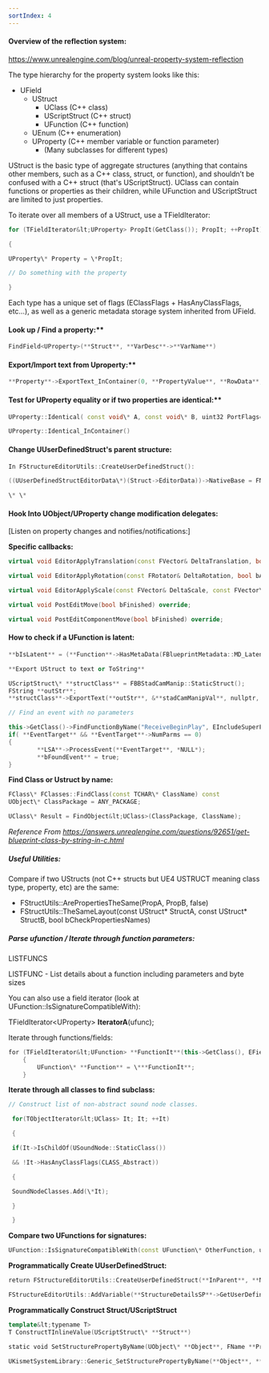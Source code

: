 ```yaml
---
sortIndex: 4
---
```


#### Overview of the reflection system:

<https://www.unrealengine.com/blog/unreal-property-system-reflection>

The type hierarchy for the property system looks like this:

- UField
  - UStruct
    - UClass (C++ class)
    - UScriptStruct (C++ struct)
    - UFunction (C++ function)
  - UEnum (C++ enumeration)
  - UProperty (C++ member variable or function parameter)
    - (Many subclasses for different types)

UStruct is the basic type of aggregate structures (anything that contains other members, such as a C++ class, struct, or function), and shouldn’t be confused with a C++ struct (that's UScriptStruct). UClass can contain functions or properties as their children, while UFunction and UScriptStruct are limited to just properties.

To iterate over all members of a UStruct, use a TFieldIterator:

```cpp
for (TFieldIterator&lt;UProperty> PropIt(GetClass()); PropIt; ++PropIt)

{

UProperty\* Property = \*PropIt;

// Do something with the property

}
```

Each type has a unique set of flags (EClassFlags + HasAnyClassFlags, etc…), as well as a generic metadata storage system inherited from UField.

#### Look up / Find a property:\*\*

```cpp
FindField<UProperty>(**Struct**, **VarDesc**->**VarName**)
```

#### Export/Import text from Uproperty:\*\*

```cpp
**Property**->ExportText_InContainer(0, **PropertyValue**, **RowData**, **RowData**, nullptr, PPF_None);
```

#### Test for UProperty equality or if two properties are identical:\*\*

```cpp
UProperty::Identical( const void\* A, const void\* B, uint32 PortFlags=0 )

UProperty::Identical_InContainer()
```

#### **Change UUserDefinedStruct's parent structure:**

```cpp
In FStructureEditorUtils::CreateUserDefinedStruct():

((UUserDefinedStructEditorData\*)(Struct->EditorData))->NativeBase = FNativeBaseS::StaticStruct();

\* \*
```

#### Hook Into UObject/UProperty change modification delegates:

[Listen on property changes and notifies/notifications:]

**Specific callbacks:**

```cpp
virtual void EditorApplyTranslation(const FVector& DeltaTranslation, bool bAltDown, bool bShiftDown, bool bCtrlDown) override;

virtual void EditorApplyRotation(const FRotator& DeltaRotation, bool bAltDown, bool bShiftDown, bool bCtrlDown) override;

virtual void EditorApplyScale(const FVector& DeltaScale, const FVector\* PivotLocation, bool bAltDown, bool bShiftDown, bool bCtrlDown) override;

virtual void PostEditMove(bool bFinished) override;

virtual void PostEditComponentMove(bool bFinished) override;
```

#### How to check if a UFunction is latent:

```cpp
**bIsLatent** = (**Function**->HasMetaData(FBlueprintMetadata::MD_Latent) != false);

**Export UStruct to text or ToString**

UScriptStruct\* **structClass** = FBBStadCamManip::StaticStruct();
FString **outStr**;
**structClass**->ExportText(**outStr**, &**stadCamManipVal**, nullptr, nullptr, PPF_None, nullptr);

// Find an event with no parameters

this->GetClass()->FindFunctionByName("ReceiveBeginPlay", EIncludeSuperFlag::ExcludeSuper)UFunction\* **EventTarget** = **this**->FindFunction(**EventName**);
if( **EventTarget** && **EventTarget**->NumParms == 0)
{
        **LSA**->ProcessEvent(**EventTarget**, *NULL*);
        **bFoundEvent** = true;
}
```

**Find Class or Ustruct by name:**

```cpp
FClass\* FClasses::FindClass(const TCHAR\* ClassName) const
UObject\* ClassPackage = ANY_PACKAGE;

UClass\* Result = FindObject&lt;UClass>(ClassPackage, ClassName);
```

*Reference From <https://answers.unrealengine.com/questions/92651/get-blueprint-class-by-string-in-c.html>*

##### Useful Utilities:

Compare if two UStructs (not C++ structs but UE4 USTRUCT meaning class type, property, etc) are the same:

- FStructUtils::ArePropertiesTheSame(PropA, PropB, false)
- FStructUtils::TheSameLayout(const UStruct\* StructA, const UStruct\* StructB, bool bCheckPropertiesNames)

##### Parse ufunction / Iterate through function parameters:

LISTFUNCS

LISTFUNC - List details about a function including parameters and byte sizes

You can also use a field iterator (look at UFunction::IsSignatureCompatibleWith):

TFieldIterator&lt;UProperty> **IteratorA**(ufunc);

Iterate through functions/fields:

```cpp
for (TFieldIterator&lt;UFunction> **FunctionIt**(this->GetClass(), EFieldIteratorFlags::ExcludeSuper); **FunctionIt**; ++**FunctionIt**)
    {
        UFunction\* **Function** = \***FunctionIt**;
    }
```

**Iterate through all classes to find subclass:**

```cpp
// Construct list of non-abstract sound node classes.

 for(TObjectIterator&lt;UClass> It; It; ++It)

 {

 if(It->IsChildOf(USoundNode::StaticClass())

 && !It->HasAnyClassFlags(CLASS_Abstract))

 {

 SoundNodeClasses.Add(\*It);

 }

 }
```

**Compare two UFunctions for signatures:**

```cpp
UFunction::IsSignatureCompatibleWith(const UFunction\* OtherFunction, uint64 IgnoreFlags) const
```

**Programmatically Create UUserDefinedStruct:**

```cpp
return FStructureEditorUtils::CreateUserDefinedStruct(**InParent**, **Name**, **Flags**);

FStructureEditorUtils::AddVariable(**StructureDetailsSP**->GetUserDefinedStruct(), **InitialPinType**);
```

**Programmatically Construct Struct/UScriptStruct**

```cpp
template&lt;typename T>
T ConstructTInlineValue(UScriptStruct\* **Struct**)

static void SetStructurePropertyByName(UObject\* **Object**, FName **PropertyName**, const T& **Value**)

UKismetSystemLibrary::Generic_SetStructurePropertyByName(**Object**, **PropertyName**, &**Value**);
```
